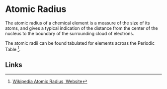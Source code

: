 # Atomic Radius

The atomic radius of a chemical element is a measure of the size of its atoms, and gives a typical indication of the distance from the center of the nucleus to the boundary of the surrounding cloud of electrons. 

The atomic radii can be found tabulated for elements across the Periodic Table [^1].

## Links

[^1]: [Wikipedia Atomic Radius, Website](https://en.wikipedia.org/wiki/Atomic_radius)


